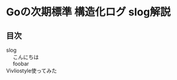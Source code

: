 # Goの次期標準 構造化ログ slog解説

<style>
    /* 表紙ページがカウントされているのをリセット */
    @page :nth(1) {
        counter-reset: page;
    }
</style>

<nav id="toc" role="doc-toc">

## 目次

<!-- ↓は yarn toc した結果を手動でコピペしている。自動化したい…。 -->

- <a class="toc-chapter" href="manuscript.html#slog">slog</a>
  - <a class="toc-section" href="manuscript.html#こんにちは">こんにちは</a>
  - <a class="toc-section" href="manuscript.html#foobar">foobar</a>
- <a class="toc-chapter" href="vivliostyle.html#vivliostyle使ってみた">Vivliostyle使ってみた</a>

</nav>
